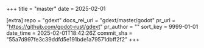 +++
title = "master"
date = 2025-02-01

[extra]
repo = "gdext"
docs_rel_url = "gdext/master/godot"
pr_url = "https://github.com/godot-rust/gdext"
pr_author = ""
sort_key = 9999-01-01
date_time = 2025-02-01T18:42:26Z
commit_sha = "55a7d997fe3c39ddfd5e191bde1a79571dbff2f2"
+++


